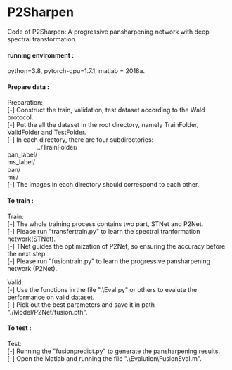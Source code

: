 # P2Sharpen  
Code of P2Sharpen: A progressive pansharpening network with deep spectral transformation.  
  
#### running environment :<br>  
python=3.8, pytorch-gpu=1.7.1, matlab = 2018a.  
  
#### Prepare data :<br>  
Preparation:   
    [-] Construct the train, validation, test dataset according to the Wald protocol.  
    [-] Put the all the dataset in the root directory, namely TrainFolder, ValidFolder and TestFolder.  
    [-] In each directory, there are four subdirectories:  
$\qquad$$\qquad$       ../TrainFolder/  
                      pan_label/  
                      ms_label/  
                      pan/  
                      ms/  
    [-] The images in each directory should correspond to each other.  

#### To train :<br>  
Train:  
    [-] The whole training process contains two part, STNet and P2Net.  
    [-] Please run "transfertrain.py" to learn the spectral tranformation network(STNet).  
    [-] TNet guides the optimization of P2Net, so ensuring the accuracy before the next step.  
    [-] Please run "fusiontrain.py" to learn the progressive pansharpening network (P2Net).  
  
Valid:  
    [-] Use the functions in the file ".\Eval.py" or others to evalute the performance on valid dataset.  
    [-] Pick out the best parameters and save it in path "./Model/P2Net/fusion.pth".  
  
#### To test :<br>  
Test:  
    [-] Running the "fusionpredict.py" to generate the pansharpening results.  
    [-] Open the Matlab and running the file ".\Evalution\FusionEval.m".  
      
